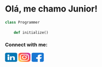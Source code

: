 # Olá, me chamo Junior! 

``` python
class Programmer

	def initialize() 
```

<p align="left">
    <h3 align="left">Connect with me:</h3>
    <a href="https://www.linkedin.com/in/jo%C3%A3o-batista-junior-381b911ab/" target="_blank"><img align="center" src="https://github.com/Juninhodm/Juninhodm/blob/main/linkedin.png?raw=true" alt="Junior" height="30" width="40" /></a>
    <a href="https://www.instagram.com/_jrdm10/" target="_blank"><img align="center" src="https://github.com/Juninhodm/Juninhodm/blob/main/instagram.png?raw=true" alt="Junior" height="30" width="40"/></a>
    <a href="https://www.facebook.com/juninhor1/" target="_blank"><img align="center" src="https://github.com/Juninhodm/Juninhodm/blob/main/facebook.png?raw=true" alt="Junior" height="30" width="40"/></a>
    </p>



<!--
**Juninhodm/Juninhodm** is a ✨ _special_ ✨ repository because its `README.md` (this file) appears on your GitHub profile.

Here are some ideas to get you started:

- 🔭 I’m currently working on ...
- 🌱 I’m currently learning ...
- 👯 I’m looking to collaborate on ...
- 🤔 I’m looking for help with ...
- 💬 Ask me about ...
- 📫 How to reach me: ...
- 😄 Pronouns: ...
- ⚡ Fun fact: ...
-->

